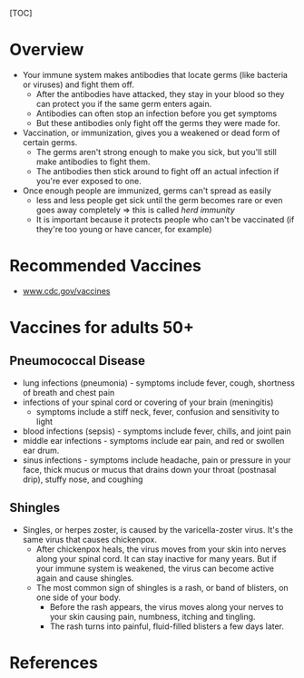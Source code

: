 [TOC]

# Overview

- Your immune system makes antibodies that locate germs (like bacteria
  or viruses) and fight them off.
    + After the antibodies have attacked, they stay in your blood so
      they can protect you if the same germ enters again.
    + Antibodies can often stop an infection before you get symptoms
    + But these antibodies only fight off the germs they were made for.
- Vaccination, or immunization, gives you a weakened or dead form of
  certain germs.
    + The germs aren't strong enough to make you sick, but you'll still
      make antibodies to fight them.
    + The antibodies then stick around to fight off an actual infection
      if you're ever exposed to one.
- Once enough people are immunized, germs can't spread as easily
    + less and less people get sick until the germ becomes rare or even
      goes away completely => this is called *herd immunity*
    + It is important because it protects people who can't be vaccinated
      (if they're too young or have cancer, for example)

# Recommended Vaccines

- www.cdc.gov/vaccines

# Vaccines for adults 50+

## Pneumococcal Disease

+ lung infections (pneumonia) - symptoms include fever, cough, shortness
  of breath and chest pain
+ infections of your spinal cord or covering of your brain (meningitis)
  - symptoms include a stiff neck, fever, confusion and sensitivity to
  light
+ blood infections (sepsis) - symptoms include fever, chills, and joint
  pain
+ middle ear infections - symptoms include ear pain, and red or swollen
  ear drum.
+ sinus infections - symptoms include headache, pain or pressure in your
  face, thick mucus or mucus that drains down your throat (postnasal
  drip), stuffy nose, and coughing

## Shingles

- Singles, or herpes zoster, is caused by the varicella-zoster virus.
  It's the same virus that causes chickenpox.
    + After chickenpox heals, the virus moves from your skin into nerves
      along your spinal cord. It can stay inactive for many years. But
      if your immune system is weakened, the virus can become active
      again and cause shingles.
    + The most common sign of shingles is a rash, or band of blisters,
      on one side of your body.
        * Before the rash appears, the virus moves along your nerves to
          your skin causing pain, numbness, itching and tingling.
        * The rash turns into painful, fluid-filled blisters a few days
          later.

# References

[wiki]: https://en.wikipedia.org/wiki/Vaccine
